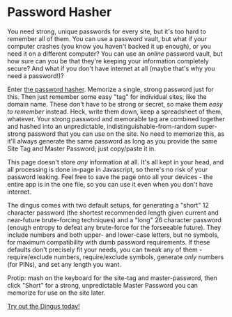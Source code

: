 Password Hasher
===============

You need strong, unique passwords for every site, but it's too hard to remember all of them.
You can use a password vault, but what if your computer crashes (you know you haven't backed it up enough),
or you need it on a different computer?
You can use an *online* password vault, but how sure can you be that they're keeping your information completely secure?
And what if you don't have internet at all (maybe that's why you need a password!)?

Enter [the password hasher](https://tabatkins.github.io/password).  Memorize a single, strong password just for this.  Then just remember some easy "tag" for individual sites, like the domain name.  These don't have to be strong or secret, so make them *easy to remember* instead. Heck, write them down, keep a spreadsheet of them, whatever.  Your strong password and memorable tag are combined together and hashed into an unpredictable, indistinguishable-from-random super-strong password that you can use on the site. No need to memorize this, as it'll always generate the same password as long as you provide the same Site Tag and Master Password; just copy/paste it in.

This page doesn't store *any* information at all.  It's all kept in your head, and all processing is done in-page in Javascript, so there's no risk of your password leaking.  Feel free to save the page onto all your devices - the entire app is in the one file, so you can use it even when you don't have internet.

The dingus comes with two default setups, for generating a "short" 12 character password (the shortest recommended length given current and near-future brute-forcing techniques) and a "long" 26 character password (enough entropy to defeat any brute-force for the forseeable future).  They include numbers and both upper- and lower-case letters, but no symbols, for maximum compatibility with dumb password requirements.  If these defaults don't precisely fit your needs, you can tweak any of them - require/exclude numbers, require/exclude symbols, generate *only* numbers (for PINs), and set any length you want.

Protip: mash on the keyboard for the site-tag and master-password, then click "Short" for a strong, unpredictable Master Password you can memorize for use on the site later.

[Try out the Dingus today!](https://tabatkins.github.io/password)
